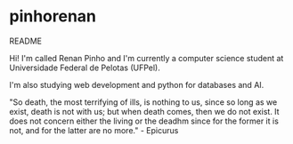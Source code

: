 # pinhorenan
 README

 Hi! I'm called Renan Pinho and I'm currently a computer science student at Universidade Federal de Pelotas (UFPel).

 I'm also studying web development and python for databases and AI.

"So death, the most terrifying of ills, is nothing to us, since so long as we exist, death is not with us; but when death comes, then we do not exist. It does not concern either the living or the deadhm since for the former it is not, and for the latter are no more." - Epicurus
